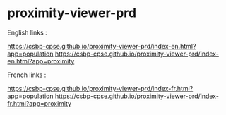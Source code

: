 # proximity-viewer-prd

English links : 

   https://csbp-cpse.github.io/proximity-viewer-prd/index-en.html?app=population
   https://csbp-cpse.github.io/proximity-viewer-prd/index-en.html?app=proximity

French links : 

   https://csbp-cpse.github.io/proximity-viewer-prd/index-fr.html?app=population
   https://csbp-cpse.github.io/proximity-viewer-prd/index-fr.html?app=proximity
